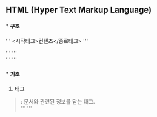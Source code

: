 ## HTML (Hyper Text Markup Language)  

#### * 구조  
''' <시작태그>컨텐츠</종료태그> '''  

''' <!DOCTYPE html> '''  
''' <html lang="ko"> '''  

#### * 기초  
1. <head> 태그
> <meta> : 문서와 관련된 정보를 담는 태그.  
''' <meta charset ="utf-8"> '''
> <title> : 웹 페이지의 제목을 담는 태그.  
  
2. <body> 태그
> <h1> : 제목을 표시하는 태그 (h1~h6)
> <p> : 단락을 표시하는 태그  

3. Semantic 태그
> <header> : 웹 페이지 혹은 <section>의 소개나 제목을 담기 위해 사용하는 요소  
> <nav> : 내비게이션 역할을 수행하는 요소로, 페이지 이동을 위한 메뉴를 주로 담음  
> <section> : 기준에 따라 구획을 구분하기 위해 사용하는 요소  
> <artice> : 주 내용을 담기 위해 사용하는 요소
> <aside> : 광고 또는 사이트의 주변 부분에 해당하는 내용을 담기 위해 사용하는 요소  
> <footer> : 일반적으로 웹 사이트의 가장 아래에 들어가는 회사 정보나 사이트 정보 등의 추가 정보를 담기 위해 사용하는 요소  
  
4. 본문 태그
* <p> : paragraphs - 단락 나눠줌  
* <br> : break - 줄 바꿈  
* <pre> : preformatted - 형식화된 텍스트  
* <div> : division - 태그 구분하기 위해 분할  
  
5. 글자 태그  
* <strong> : Bold체  
* <em> : Italic체  
* <sup> : 태그로 감싼 단어나 문장을 일반 위치보다 위로 올린다.  
* <sub> : 태그로 감싼 단어나 문장을 일반 위치보다 아래로 내린다.  
* <ins> : 태그로 감싼 단어나 문장 아래에 밑줄  
* <del> : 태그로 감싼 단어나 문장에 취소선  
  
6. 링크 태그  
* <a> : 하이퍼링크 역할  
''' <a 속성>컨텐츠</a> '''  
> <a>태그는 태그, 컨텐츠 이외에 href라는 속성을 함께 사용해야 올바르게 동작한다.
''' <a href = "주소"> '''  
> target 속성은 링크를 클릭했을 때 해당 페이지를 어디에서 열지 정하는 속성이다.  
>   > _self : 현재 탭에서 링크를 연다.  
>   > _blank : 새 탭 혹은 새 창에서 링크를 연다.
>   > '''target="_self"  
>   > target ="_blank"  '''  
  
7. 이미지 태그  
* <img>  
''' <img src="이미지 URL"/>'''  
+ src : source의 약자로, 불러올 이미지의 파일 경로나 URL을 속성값으로 가진다.  
''' <img src="이미지 URL" alt="이미지 대체 문구"/>'''  
+ alt : alternative text의 약자로, 이미지가 정상 출력되지 않거나 파일이 아예 존재하지 않는 경우 이미지 대신 표시할 문구를 값으로 가진다.  
  
8. 오디오 태그  
* <audio> : 오디오 파일이 저장된 경로를 src값으로 설정하면 플레이어가 추가된다.  
''' <audio controls>  
    <source src="assets/audio/이름.mp3"
    type="audio/mpeg">
    </audio> '''  
  
9. 비디오 태그  
* <video> : 비디오 파일이 저장된 경로를 src값으로 설정하면, 플레이어가 추가된다.  
''' <video controls>  
    <source src="assets/video/이름.mp4"
    type="video/mp4">
    </video> '''  
> <video>는 <audio>와 다르게 height와 width 속성을 지정할 수 있다.  
> 유튜브 영상 삽입 : 동영상 HTML 코드 복사하여 붙여넣음  
>   >   <iframe> 사용  
  
  




